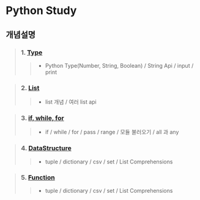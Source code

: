 # Python Study

## 개념설명
> ### 1. [Type](https://github.com/Lee-KyungSeok/Python-Study/tree/master/Type)
>> - Python Type(Number, String, Boolean) / String Api / input / print

> ### 2. [List](https://github.com/Lee-KyungSeok/Python-Study/tree/master/List)
>> - list 개념 / 여러 list api

> ### 3. [if, while, for](https://github.com/Lee-KyungSeok/Python-Study/tree/master/If%2CWhile%2CFor)
>> - if / while / for / pass / range / 모듈 불러오기 / all 과 any

> ### 4. [DataStructure](https://github.com/Lee-KyungSeok/Python-Study/tree/master/DataStructure)
>> - tuple / dictionary / csv / set / List Comprehensions

> ### 5. [Function](https://github.com/Lee-KyungSeok/Python-Study/tree/master/Function)
>> - tuple / dictionary / csv / set / List Comprehensions
